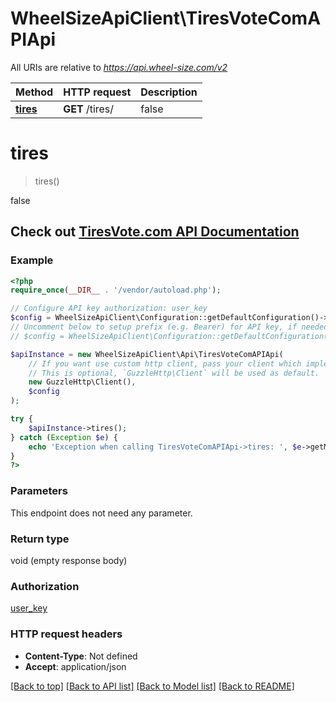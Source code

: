 # WheelSizeApiClient\TiresVoteComAPIApi

All URIs are relative to *https://api.wheel-size.com/v2*

Method | HTTP request | Description
------------- | ------------- | -------------
[**tires**](TiresVoteComAPIApi.md#tires) | **GET** /tires/ | false


# **tires**
> tires()

false

## Check out [TiresVote.com API Documentation](/v2/tires/swagger/)

### Example
```php
<?php
require_once(__DIR__ . '/vendor/autoload.php');

// Configure API key authorization: user_key
$config = WheelSizeApiClient\Configuration::getDefaultConfiguration()->setApiKey('user_key', 'YOUR_API_KEY');
// Uncomment below to setup prefix (e.g. Bearer) for API key, if needed
// $config = WheelSizeApiClient\Configuration::getDefaultConfiguration()->setApiKeyPrefix('user_key', 'Bearer');

$apiInstance = new WheelSizeApiClient\Api\TiresVoteComAPIApi(
    // If you want use custom http client, pass your client which implements `GuzzleHttp\ClientInterface`.
    // This is optional, `GuzzleHttp\Client` will be used as default.
    new GuzzleHttp\Client(),
    $config
);

try {
    $apiInstance->tires();
} catch (Exception $e) {
    echo 'Exception when calling TiresVoteComAPIApi->tires: ', $e->getMessage(), PHP_EOL;
}
?>
```

### Parameters
This endpoint does not need any parameter.

### Return type

void (empty response body)

### Authorization

[user_key](../../README.md#user_key)

### HTTP request headers

 - **Content-Type**: Not defined
 - **Accept**: application/json

[[Back to top]](#) [[Back to API list]](../../README.md#documentation-for-api-endpoints) [[Back to Model list]](../../README.md#documentation-for-models) [[Back to README]](../../README.md)

